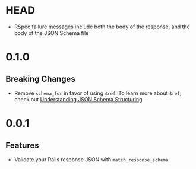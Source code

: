 # HEAD

* RSpec failure messages include both the body of the response, and the body of
  the JSON Schema file

# 0.1.0

## Breaking Changes

* Remove `schema_for` in favor of using `$ref`. To learn more about `$ref`,
  check out [Understanding JSON Schema Structuring](http://spacetelescope.github.io/understanding-json-schema/structuring.html)

# 0.0.1

## Features

* Validate your Rails response JSON with `match_response_schema`
